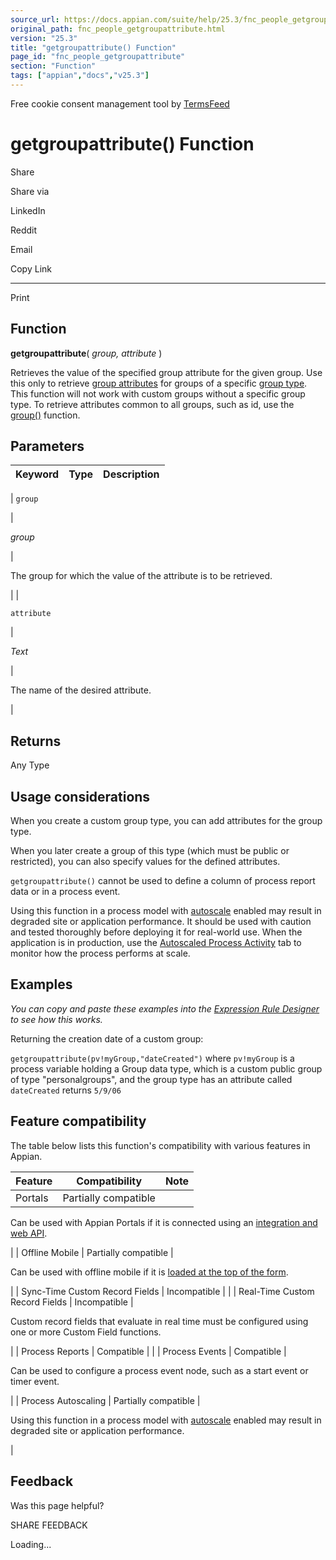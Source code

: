 ```yaml
---
source_url: https://docs.appian.com/suite/help/25.3/fnc_people_getgroupattribute.html
original_path: fnc_people_getgroupattribute.html
version: "25.3"
title: "getgroupattribute() Function"
page_id: "fnc_people_getgroupattribute"
section: "Function"
tags: ["appian","docs","v25.3"]
---
```



Free cookie consent management tool by [TermsFeed](https://www.termsfeed.com/)

# getgroupattribute() Function

Share

Share via

LinkedIn

Reddit

Email

Copy Link

* * *

Print

## Function

**getgroupattribute**( _group, attribute_ )

Retrieves the value of the specified group attribute for the given group. Use this only to retrieve [group attributes](Group_Types.html#group-type-attributes) for groups of a specific [group type](Group_Types.html). This function will not work with custom groups without a specific group type. To retrieve attributes common to all groups, such as id, use the [group()](fnc_people_group.html) function.

## Parameters

| Keyword | Type | Description |
| --- | --- | --- |
|
`group`

 |

_group_

 |

The group for which the value of the attribute is to be retrieved.

 |
|

`attribute`

 |

_Text_

 |

The name of the desired attribute.

 |

## Returns

Any Type

## Usage considerations

When you create a custom group type, you can add attributes for the group type.

When you later create a group of this type (which must be public or restricted), you can also specify values for the defined attributes.

`getgroupattribute()` cannot be used to define a column of process report data or in a process event.

Using this function in a process model with [autoscale](autoscale-processes.html) enabled may result in degraded site or application performance. It should be used with caution and tested thoroughly before deploying it for real-world use. When the application is in production, use the [Autoscaled Process Activity](monitoring-autoscaled-processes.html) tab to monitor how the process performs at scale.

## Examples

_You can copy and paste these examples into the [Expression Rule Designer](Expression_Rules.html) to see how this works._

Returning the creation date of a custom group:

`getgroupattribute(pv!myGroup,"dateCreated")` where `pv!myGroup` is a process variable holding a Group data type, which is a custom public group of type "personalgroups", and the group type has an attribute called `dateCreated` returns `5/9/06`

## Feature compatibility

The table below lists this function's compatibility with various features in Appian.

| Feature | Compatibility | Note |
| --- | --- | --- |
| Portals | Partially compatible |
Can be used with Appian Portals if it is connected using an [integration and web API](portals-design.html#using-partially-compatible-functions-and-objects-in-a-portal).

 |
| Offline Mobile | Partially compatible |

Can be used with offline mobile if it is [loaded at the top of the form](offline-mobile-design-best-practices.html#working-with-partially-compatible-functions).

 |
| Sync-Time Custom Record Fields | Incompatible |  |
| Real-Time Custom Record Fields | Incompatible |

Custom record fields that evaluate in real time must be configured using one or more Custom Field functions.

 |
| Process Reports | Compatible |  |
| Process Events | Compatible |

Can be used to configure a process event node, such as a start event or timer event.

 |
| Process Autoscaling | Partially compatible |

Using this function in a process model with [autoscale](autoscale-processes.html) enabled may result in degraded site or application performance.

 |

## Feedback

Was this page helpful?

SHARE FEEDBACK

Loading...